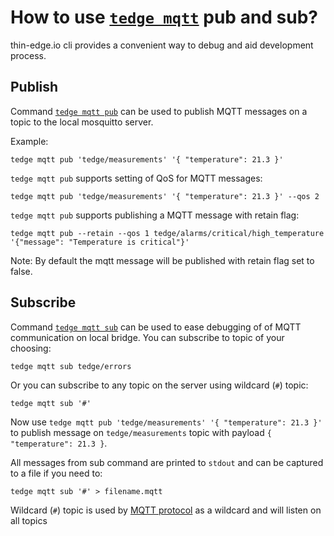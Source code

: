 # How to use [`tedge mqtt`](../references/tedge-mqtt.md) pub and sub?

thin-edge.io cli provides a convenient way to debug and aid development process.

## Publish

Command [`tedge mqtt pub`](../references/tedge-mqtt.md) can be used to publish MQTT messages on a topic to the local mosquitto server.

Example:

```shell
tedge mqtt pub 'tedge/measurements' '{ "temperature": 21.3 }'
```

`tedge mqtt pub` supports setting of QoS for MQTT messages:

```shell
tedge mqtt pub 'tedge/measurements' '{ "temperature": 21.3 }' --qos 2
```

`tedge mqtt pub` supports publishing a MQTT message with retain flag:

```shell
tedge mqtt pub --retain --qos 1 tedge/alarms/critical/high_temperature '{"message": "Temperature is critical"}'
```

Note: By default the mqtt message will be published with retain flag set to false.


## Subscribe

Command [`tedge mqtt sub`](../references/tedge-mqtt.md) can be used to ease debugging of of MQTT communication on local bridge. You can subscribe to topic of your choosing:

```shell
tedge mqtt sub tedge/errors
```

Or you can subscribe to any topic on the server using wildcard (`#`) topic:

```shell
tedge mqtt sub '#'
```

Now use `tedge mqtt pub 'tedge/measurements' '{ "temperature": 21.3 }'` to publish message on `tedge/measurements` topic with payload `{ "temperature": 21.3 }`.

All messages from sub command are printed to `stdout` and can be captured to a file if you need to:

```shell
tedge mqtt sub '#' > filename.mqtt
```

Wildcard (`#`) topic is used by [MQTT protocol](https://docs.oasis-open.org/mqtt/mqtt/v5.0/os/mqtt-v5.0-os.html#_Toc3901242) as a wildcard and will listen on all topics
